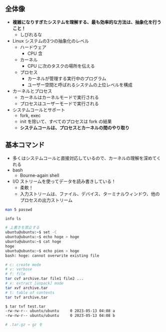 ## 全体像

- **複雑になりすぎたシステムを理解する、最も効率的な方法は、抽象化を行うこと！**
  - しびれるな
- Linux システムの3つの抽象化のレベル
  - ハードウェア
    - CPU 含
  - カーネル
    - CPU に次のタスクの場所を伝える
  - プロセス
    - カーネルが管理する実行中のプログラム
    - ユーザー空間と呼ばれるシステムの上位レベルを構成
- カーネルとプロセス
  - カーネルはカーネルモードで実行される
  - プロセスはユーザーモードで実行される
- システムコールとサポート
  - fork, exec
  - init を除いて、すべてのプロセスは fork の結果
  - **システムコールは、プロセスとカーネルの間のやり取り**


## 基本コマンド

- 多くはシステムコールと直接対応しているので、カーネルの理解を深めてくれる
- bash
  - Bourne-again shell
- I/O ストリームを使ってデータを読み書きしている！
  - 柔軟！
  - 入力ストリームは、ファイル、デバイス、ターミナルウィンドウ、他のプロセスの出力ストリーム

``` sh
man 5 passwd

info ls

# 上書きを禁止する
ubuntu@ubuntu:~$ set -C
ubuntu@ubuntu:~$ echo hoge > hoge
ubuntu@ubuntu:~$ cat hoge
hoge
ubuntu@ubuntu:~$ echo pien > hoge 
bash: hoge: cannot overwrite existing file

# c: create mode
# v: verbose
# f: file
tar cvf archive.tar file1 file2 ...
# x: extract [unpack] mode
tar xvf archive.tar
# t: table of contents
tar tvf archive.tar

$ tar tvf test.tar 
-rw-rw-r-- ubuntu/ubuntu     0 2023-05-13 04:08 a
-rw-rw-r-- ubuntu/ubuntu     0 2023-05-13 04:08 b

# .tar.gz → gz を
```




